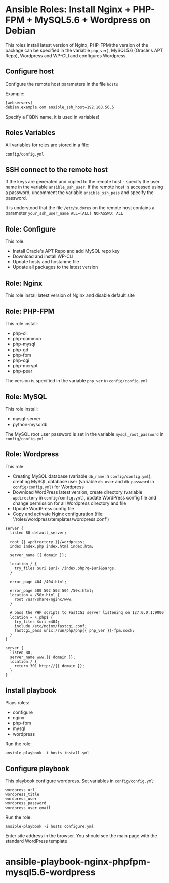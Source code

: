Ansible Roles: Install Nginx + PHP-FPM + MySQL5.6 + Wordpress on Debian
==================

This roles install latest version of Nginx, PHP-FPM(the version of the package can be specified in the variable `php_ver`), MySQL5.6 (Oracle's APT Repo), Wordpress and WP-CLI and configures Wordpress

Configure host
------------------

Configure the remote host parameters in the file `hosts`

Example:

    [webservers]
    debian.example.com ansible_ssh_host=192.168.56.5

Specify a FQDN name, it is used in variables!

Roles Variables
------------------

All variables for roles are stored in a file:

    config/config.yml

SSH connect to the remote host
------------------

If the keys are generated and copied to the remote host - specify the user name in the variable `ansible_ssh_user`. 
If the remote host is accessed using a password, uncomment the variable `ansible_ssh_pass` and specify the password.

It is understood that the file `/etc/sudores` on the remote host contains a parameter `your_ssh_user_name ALL=(ALL) NOPASSWD: ALL`

Role: Configure
------------------

This role:

* Install Oracle's APT Repo and add MySQL repo key
* Download and install WP-CLI
* Update hosts and hostanme file
* Update all packages to the latest version

Role: Nginx
------------------

This role install latest version of Nginx and disable default site

Role: PHP-FPM
------------------

This role install:

* php-cli 
* php-common 
* php-mysql 
* php-gd 
* php-fpm 
* php-cgi 
* php-mcrypt
* php-pear

The version is specified in the variable `php_ver` in `config/config.yml`

Role: MySQL
------------------

This role install:

* mysql-server
* python-mysqldb

The MySQL root user password is set in the variable `mysql_root_password` in `config/config.yml`

Role: Wordpress
------------------

This role:

* Creating MySQL database (variable `db_name` in `config/config.yml`), creating MySQL database user (variable `db_user` and `db_password` in `config/config.yml`) for Wordpress
* Download WordPress latest version, create directory (variable `wpdirectory` in `config/config.yml`), update WordPress config file and change permission for all Wordpress directory and file
* Update WordPress config file
* Copy and activate Nginx configuration (file: '/roles/wordpress/templates/wordpress.conf')

```
server {
  listen 80 default_server;

  root {{ wpdirectory }}/wordpress;
  index index.php index.html index.htm;

  server_name {{ domain }};

  location / {
    try_files $uri $uri/ /index.php?q=$uri&$args;
  }

  error_page 404 /404.html;

  error_page 500 502 503 504 /50x.html;
  location = /50x.html {
    root /usr/share/nginx/www;
  }

  # pass the PHP scripts to FastCGI server listening on 127.0.0.1:9000
  location ~ \.php$ {
    try_files $uri =404; 
    include /etc/nginx/fastcgi.conf;
    fastcgi_pass unix:/run/php/php{{ php_ver }}-fpm.sock;
  }
}

server {
  listen 80;
  server_name www.{{ domain }};
  location / {
    return 301 http://{{ domain }};
  }
}
```

Install playbook
------------------

Plays roles:

* configure
* nginx
* php-fpm
* mysql
* wordpress

Run the role:

    ansible-playbook -i hosts install.yml

Configure playbook
------------------

This playbook configure wordpress. Set variables in `config/config.yml`: 
```
wordpress_url 
wordpress_title 
wordpress_user 
wordpress_password 
wordpress_user_email
```
Run the role:

    ansible-playbook -i hosts configure.yml

Enter site address in the browser. You should see the main page with the standard WordPress template

# ansible-playbook-nginx-phpfpm-mysql5.6-wordpress
